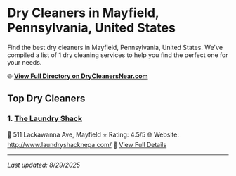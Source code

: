 # Dry Cleaners in Mayfield, Pennsylvania, United States

Find the best dry cleaners in Mayfield, Pennsylvania, United States. We've compiled a list of 1 dry cleaning services to help you find the perfect one for your needs.

🌐 **[View Full Directory on DryCleanersNear.com](https://drycleanersnear.com/city/US/Pennsylvania/Mayfield)**

## Top Dry Cleaners

### 1. [The Laundry Shack](https://drycleanersnear.com/dryCleaner/6860f2ef9e55fd3072cb3961/the-laundry-shack)
📍 511 Lackawanna Ave, Mayfield
⭐ Rating: 4.5/5
🌐 Website: http://www.laundryshacknepa.com/
🔗 [View Full Details](https://drycleanersnear.com/dryCleaner/6860f2ef9e55fd3072cb3961/the-laundry-shack)


---

*Last updated: 8/29/2025*
